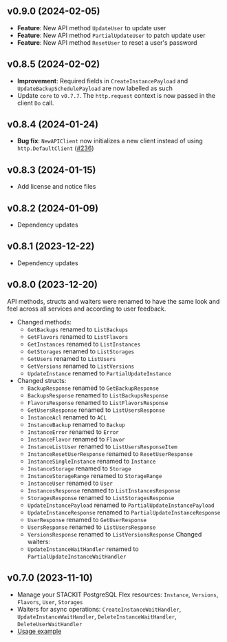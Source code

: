## v0.9.0 (2024-02-05)

- **Feature**: New API method `UpdateUser` to update user
- **Feature**: New API method `PartialUpdateUser` to patch update user
- **Feature**: New API method `ResetUser` to reset a user's password

## v0.8.5 (2024-02-02)

- **Improvement**: Required fields in `CreateInstancePayload` and `UpdateBackupSchedulePayload` are now labelled as such
- Update `core` to `v0.7.7`. The `http.request` context is now passed in the client `Do` call.

## v0.8.4 (2024-01-24)

- **Bug fix**: `NewAPIClient` now initializes a new client instead of using `http.DefaultClient` ([#236](https://github.com/stackitcloud/stackit-sdk-go/issues/236))

## v0.8.3 (2024-01-15)

- Add license and notice files

## v0.8.2 (2024-01-09)

- Dependency updates

## v0.8.1 (2023-12-22)

- Dependency updates

## v0.8.0 (2023-12-20)

API methods, structs and waiters were renamed to have the same look and feel across all services and according to user feedback.

- Changed methods:
  - `GetBackups` renamed to `ListBackups`
  - `GetFlavors` renamed to `ListFlavors`
  - `GetInstances` renamed to `ListInstances`
  - `GetStorages` renamed to `ListStorages`
  - `GetUsers` renamed to `ListUsers`
  - `GetVersions` renamed to `ListVersions`
  - `UpdateInstance` renamed to `PartialUpdateInstance`
- Changed structs:
  - `BackupResponse` renamed to `GetBackupResponse`
  - `BackupsResponse` renamed to `ListBackupsResponse`
  - `FlavorsResponse` renamed to `ListFlavorsResponse`
  - `GetUsersResponse` renamed to `ListUsersResponse`
  - `InstanceAcl` renamed to `ACL`
  - `InstanceBackup` renamed to `Backup`
  - `InstanceError` renamed to `Error`
  - `InstanceFlavor` renamed to `Flavor`
  - `InstanceListUser` renamed to `ListUsersResponseItem`
  - `InstanceResetUserResponse` renamed to `ResetUserResponse`
  - `InstanceSingleInstance` renamed to `Instance`
  - `InstanceStorage` renamed to `Storage`
  - `InstanceStorageRange` renamed to `StorageRange`
  - `InstanceUser` renamed to `User`
  - `InstancesResponse` renamed to `ListInstancesResponse`
  - `StoragesResponse` renamed to `ListStoragesResponse`
  - `UpdateInstancePayload` renamed to `PartialUpdateInstancePayload`
  - `UpdateInstanceResponse` renamed to `PartialUpdateInstanceResponse`
  - `UserResponse` renamed to `GetUserResponse`
  - `UsersResponse` renamed to `ListUsersResponse`
  - `VersionsResponse` renamed to `ListVersionsResponse`
    Changed waiters:
  - `UpdateInstanceWaitHandler` renamed to `PartialUpdateInstanceWaitHandler`

## v0.7.0 (2023-11-10)

- Manage your STACKIT PostgreSQL Flex resources: `Instance`, `Versions`, `Flavors`, `User`, `Storages`
- Waiters for async operations: `CreateInstanceWaitHandler`, `UpdateInstanceWaitHandler`, `DeleteInstanceWaitHandler`, `DeleteUserWaitHandler`
- [Usage example](https://github.com/stackitcloud/stackit-sdk-go/tree/main/examples/postgresflex)
